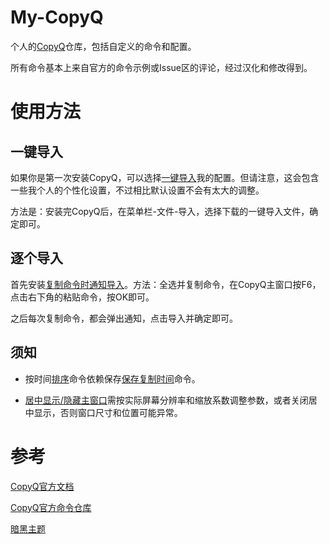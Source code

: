 # My-CopyQ
个人的[CopyQ](https://github.com/hluk/CopyQ)仓库，包括自定义的命令和配置。

所有命令基本上来自官方的命令示例或Issue区的评论，经过汉化和修改得到。

# 使用方法

## 一键导入
如果你是第一次安装CopyQ，可以选择[一键导入](https://github.com/GFDGIT/My-CopyQ/blob/main/%E4%B8%80%E9%94%AE%E5%AF%BC%E5%85%A5/%E4%B8%80%E9%94%AE%E5%AF%BC%E5%85%A5.cpq)我的配置。但请注意，这会包含一些我个人的个性化设置，不过相比默认设置不会有太大的调整。

方法是：安装完CopyQ后，在菜单栏-文件-导入，选择下载的一键导入文件，确定即可。

## 逐个导入
首先安装[复制命令时通知导入](https://github.com/GFDGIT/My-CopyQ/blob/main/%E5%91%BD%E4%BB%A4/%E5%A4%8D%E5%88%B6%E5%91%BD%E4%BB%A4%E6%97%B6%E9%80%9A%E7%9F%A5%E5%AF%BC%E5%85%A5.ini)。方法：全选并复制命令，在CopyQ主窗口按F6，点击右下角的粘贴命令，按OK即可。

之后每次复制命令，都会弹出通知，点击导入并确定即可。

## 须知
* 按时间[排序](https://github.com/GFDGIT/My-CopyQ/blob/main/%E5%91%BD%E4%BB%A4/%E6%8E%92%E5%BA%8F.ini)命令依赖保存[保存复制时间](https://github.com/GFDGIT/My-CopyQ/blob/main/%E5%91%BD%E4%BB%A4/%E4%BF%9D%E5%AD%98%E5%A4%8D%E5%88%B6%E6%97%B6%E9%97%B4.ini)命令。

* [居中显示/隐藏主窗口](https://github.com/GFDGIT/My-CopyQ/blob/main/%E5%91%BD%E4%BB%A4/%E5%B1%85%E4%B8%AD%E6%98%BE%E7%A4%BA%E6%88%96%E9%9A%90%E8%97%8F%E4%B8%BB%E7%AA%97%E5%8F%A3.ini)需按实际屏幕分辨率和缩放系数调整参数，或者关闭居中显示，否则窗口尺寸和位置可能异常。


# 参考
[CopyQ官方文档](https://copyq.readthedocs.io/en/latest/scripting-api.html)

[CopyQ官方命令仓库](https://github.com/hluk/copyq-commands)

[暗黑主题](https://github.com/dracula/copyq)